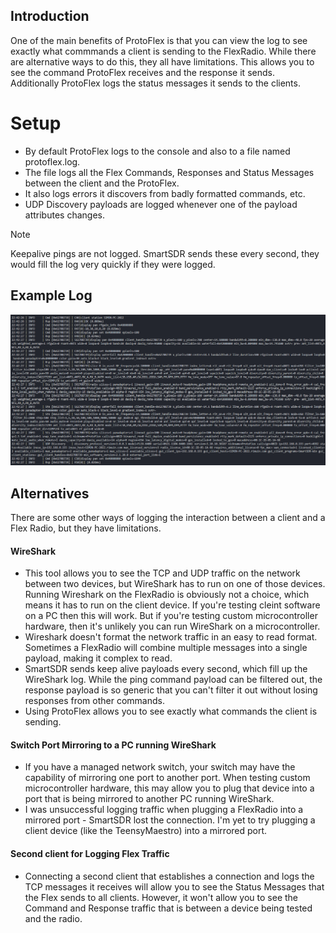 ## Introduction

One of the main benefits of ProtoFlex is that you can view the log to see exactly what commmands a client is sending to the FlexRadio. While there are alternative ways to do this, they all have limitations. This allows you to see the command ProtoFlex receives and the response it sends. Additionally ProtoFlex logs the status messages it sends to the clients.

# Setup

* By default ProtoFlex logs to the console and also to a file named protoflex.log. 
* The file logs all the Flex Commands, Responses and Status Messages between the client and the ProtoFlex. 
* It also logs errors it discovers from badly formatted commands, etc.
* UDP Discovery payloads are logged whenever one of the payload attributes changes.

> [!NOTE]
> Keepalive pings are not logged. SmartSDR sends these every second, they would fill the log very quickly if they were logged.

## Example Log

[![ProtoFlex Log](https://raw.githubusercontent.com/rimuadmin/ProtoFlex/main/images/protoflex_log.png)](https://raw.githubusercontent.com/rimuadmin/ProtoFlex/main/images/protoflex_log.png)

## Alternatives
There are some other ways of logging the interaction between a client and a Flex Radio, but they have limitations.

#### WireShark
- This tool allows you to see the TCP and UDP traffic on the network between two devices, but WireShark has to run on one of those devices. Running Wireshark on the FlexRadio is obviously not a choice, which means it has to run on the client device. If you're testing cleint software on a PC then this will work. But if you're testing custom microcontroller hardware, then it's unlikely you can run WireShark on a microcontroller. 
- Wireshark doesn't format the network traffic in an easy to read format. Sometimes a FlexRadio will combine multiple messages into a single payload, making it complex to read.
- SmartSDR sends keep alive payloads every second, which fill up the WireShark log. While the ping command payload can be filtered out, the response payload is so generic that you can't filter it out without losing responses from other commands.
- Using ProtoFlex allows you to see exactly what commands the client is sending.

#### Switch Port Mirroring to a PC running WireShark
- If you have a managed network switch, your switch may have the capability of mirroring one port to another port. When testing custom microcontroller hardware, this may allow you to plug that device into a port that is being mirrored to another PC running WireShark. 
- I was unsuccessful logging traffic when plugging a FlexRadio into a mirrored port - SmartSDR lost the connection. I'm yet to try plugging a client device (like the TeensyMaestro) into a mirrored port.

#### Second client for Logging Flex Traffic
- Connecting a second client that establishes a connection and logs the TCP messages it receives will allow you to see the Status Messages that the Flex sends to all clients. However, it won't allow you to see the Command and Response traffic that is between a device being tested and the radio.


